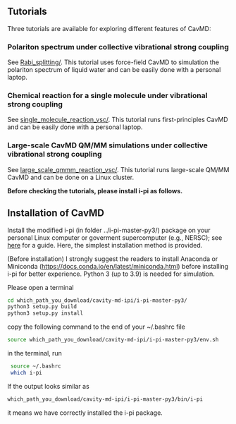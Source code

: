 ## Tutorials

Three tutorials are available for exploring different features of CavMD:

### Polariton spectrum under collective vibrational strong coupling

See [Rabi_splitting/](Rabi_splitting/). This tutorial uses force-field CavMD to simulation the polariton spectrum of liquid water and can be easily done with a personal laptop.

### Chemical reaction for a single molecule under vibrational strong coupling

See [single_molecule_reaction_vsc/](single_molecule_reaction_vsc/). This tutorial runs first-principles CavMD and can be easily done with a personal laptop.

### Large-scale CavMD QM/MM simulations under collective vibrational strong coupling

See [large_scale_qmmm_reaction_vsc/](large_scale_qmmm_reaction_vsc/). This tutorial runs large-scale QM/MM CavMD and can be done on a Linux cluster.

**Before checking the tutorials, please install i-pi as follows.**

## Installation of CavMD

Install the modified i-pi (in folder ../i-pi-master-py3/) package on your personal Linux computer or goverment supercomputer (e.g., NERSC); see [here](http://ipi-code.org/resources/documentation/) for a guide. Here, the simplest installation method is provided.

(Before installation) I strongly suggest the readers to install Anaconda or Miniconda (https://docs.conda.io/en/latest/miniconda.html) before installing i-pi for better experience. Python 3 (up to 3.9) is needed for simulation.

  Please open a terminal
```bash
cd which_path_you_download/cavity-md-ipi/i-pi-master-py3/
python3 setup.py build
python3 setup.py install
```
 copy the following command to the end of your ~/.bashrc file
```bash
source which_path_you_download/cavity-md-ipi/i-pi-master-py3/env.sh
```
in the terminal, run
```bash
 source ~/.bashrc
 which i-pi
 ```
 If the output looks similar as
 ```bash
which_path_you_download/cavity-md-ipi/i-pi-master-py3/bin/i-pi
 ```
 it means we have correctly installed the i-pi package.
